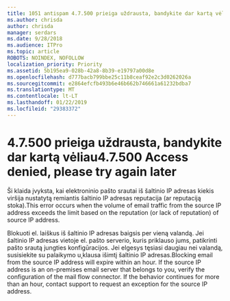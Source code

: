 ```yaml
---
title: 1051 antispam 4.7.500 prieiga uždrausta, bandykite dar kartą vėliau
ms.author: chrisda
author: chrisda
manager: serdars
ms.date: 9/28/2018
ms.audience: ITPro
ms.topic: article
ROBOTS: NOINDEX, NOFOLLOW
localization_priority: Priority
ms.assetid: 5b195ea9-028b-42a8-8b39-e19797a00d8e
ms.openlocfilehash: d777bacb799bbe25c11b8ceaf92e2c3d0262026a
ms.sourcegitcommit: e2864efcfb493b6e46b662b746661a61232bdba7
ms.translationtype: MT
ms.contentlocale: lt-LT
ms.lasthandoff: 01/22/2019
ms.locfileid: "29383372"
---
```

# <a name="47500-access-denied-please-try-again-later"></a><span data-ttu-id="0b352-102">4.7.500 prieiga uždrausta, bandykite dar kartą vėliau</span><span class="sxs-lookup"><span data-stu-id="0b352-102">4.7.500 Access denied, please try again later</span></span>

<span data-ttu-id="0b352-103">Ši klaida įvyksta, kai elektroninio pašto srautai iš šaltinio IP adresas kiekis viršija nustatytą remiantis šaltinio IP adresas reputacija (ar reputaciją stoka).</span><span class="sxs-lookup"><span data-stu-id="0b352-103">This error occurs when the volume of email traffic from the source IP address exceeds the limit based on the reputation (or lack of reputation) of source IP address.</span></span>
  
<span data-ttu-id="0b352-p101">Blokuoti el. laiškus iš šaltinio IP adresas baigsis per vieną valandą. Jei šaltinio IP adresas vietoje el. pašto serverio, kuris priklauso jums, patikrinti pašto srautą jungties konfigūracijos. Jei elgesys tęsiasi daugiau nei valandą, susisiekite su palaikymo u˛klausa išimtį šaltinio IP adresas.</span><span class="sxs-lookup"><span data-stu-id="0b352-p101">Blocking email from the source IP address will expire within an hour. If the source IP address is an on-premises email server that belongs to you, verify the configuration of the mail flow connector. If the behavior continues for more than an hour, contact support to request an exception for the source IP address.</span></span>
  

